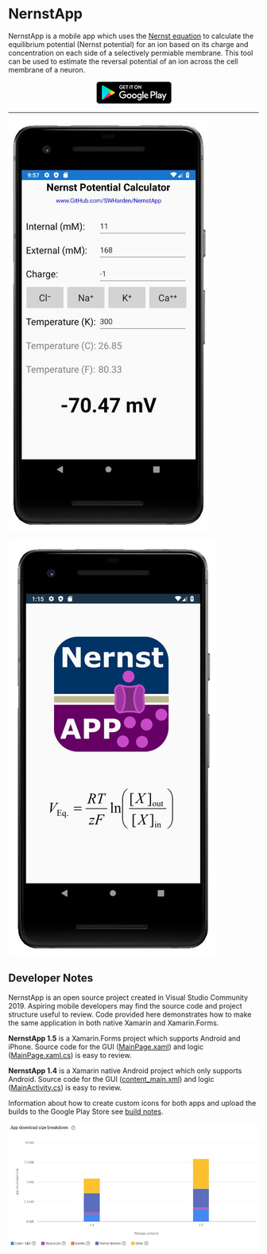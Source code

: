 # NernstApp
NernstApp is a mobile app which uses the [Nernst equation](https://en.wikipedia.org/wiki/Nernst_equation) to calculate the equilibrium potential (Nernst potential) for an ion based on its charge and concentration on each side of a selectively permiable membrane. This tool can be used to estimate the reversal potential of an ion across the cell membrane of a neuron.

<p align="center">
<a href="https://play.google.com/store/apps/details?id=swarden.NernstApp">
<img src="dev/googlePlayLogo.png">
</a>
</p>

---

![](src/Xamarin.Forms/screenshot.jpg)

![](src/Xamarin.Native.Android/screenshot2.jpg)

## Developer Notes

NernstApp is an open source project created in Visual Studio Community 2019. Aspiring mobile developers may find the source code and project structure useful to review. Code provided here demonstrates how to make the same application in both native Xamarin and Xamarin.Forms. 

**NernstApp 1.5** is a Xamarin.Forms project which supports Android and iPhone. Source code for the GUI ([MainPage.xaml](/src/Xamarin.Forms/NernstApp/MainPage.xaml)) and logic ([MainPage.xaml.cs](/src/Xamarin.Forms/NernstApp/MainPage.xaml.cs)) is easy to review.

**NernstApp 1.4** is a Xamarin native Android project which only supports Android. Source code for the GUI ([content_main.xml](/src/Xamarin.Native.Android/Resources/layout/content_main.xml)) and logic ([MainActivity.cs](/src/Xamarin.Native.Android/MainActivity.cs)) is easy to review.

Information about how to create custom icons for both apps and upload the builds to the Google Play Store see [build notes](dev/buildNotes.md).

![](/dev/programSize.JPG)

